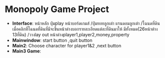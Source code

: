 # Monopoly Game Project

- **Interface**: หน้าหลัก ปุ่มplay หน้าบอร์ดเกมส์ /ปุ่มทอยลูกเต๋า แรนดอมลูกเต๋า /โฉนดที่ดิน เมื่อคลิกที่โฉนดที่ดินที่มีจะขึ้นหน้าต่างบอกรายละเอียดแต่ละที่ดินมาให้ มีทั้งหมด(26หน้าต่าง 13ที่ดิน) /วางlay out หน้าต่างplayer1,player2,money,property
- **Mainwindow**: start button ,quit button
- **Main2**: Choose character for player1&2 ,next button
- **Main3 Game**:

